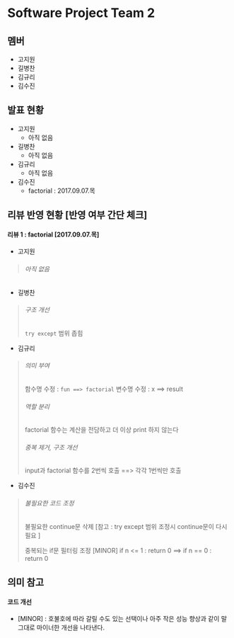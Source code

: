 Software Project Team 2
==========================

멤버
---------
* 고지원
* 길병찬
* 김규리
* 김수진



발표 현황
-----------
* 고지원
	* 아직 없음
* 길병찬
	* 아직 없음
* 김규리
	* 아직 없음
* 김수진
	* factorial  :  2017.09.07.목



리뷰 반영 현황 [반영 여부 간단 체크]
-----------------------------------
#### 리뷰 1  :  factorial [2017.09.07.목]

* 고지원 
>###### 아직 없음
* 길병찬
>###### 구조 개선
>  `try except` 범위 좁힘
* 김규리
>###### 의미 부여
>	함수명 수정 : `fun ==> factorial`
>	변수명 수정 : x ==> result
>###### 역할 분리
>	factorial 함수는 계산을 전담하고 더 이상 print 하지 않는다
>###### 중복 제거, 구조 개선
>	input과 factorial 함수를 2번씩 호출  ==>  각각 1번씩만 호출 
* 김수진
>###### 불필요한 코드 조정
>	불필요한 continue문 삭제 
>		[참고 : try except 범위 조정시 continue문이 다시 필요 ]
>	
>	중복되는 if문 필터링 조정 [MINOR] 
>		if n <= 1 : return 0  ==>  if n == 0 : return 0



의미 참고
-----------

#### 코드 개선
* [MINOR]  :  호불호에 따라 갈릴 수도 있는 선택이나 아주 작은 성능 향상과 같이 말 그대로 마이너한 개선을 나타낸다. 
 

